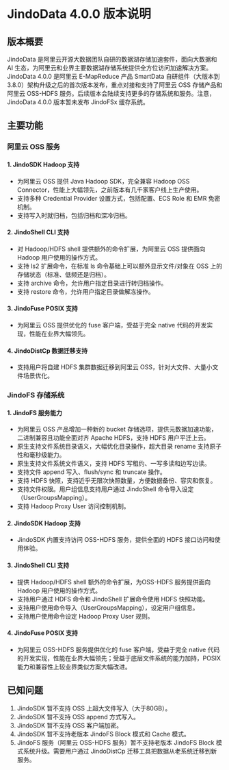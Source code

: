 # JindoData 4.0.0 版本说明

## 版本概要
JindoData 是阿里云开源大数据团队自研的数据湖存储加速套件，面向大数据和 AI 生态，为阿里云和业界主要数据湖存储系统提供全方位访问加速解决方案。
JindoData 4.0.0 是阿里云 E-MapReduce 产品 SmartData 自研组件（大版本到 3.8.0）架构升级之后的首次版本发布，重点对接和支持了阿里云 OSS 存储产品和阿里云 OSS-HDFS 服务。后续版本会陆续支持更多的存储系统和服务。注意，JindoData 4.0.0 版本暂未发布 JindoFSx 缓存系统。

## 主要功能

### 阿里云 OSS 服务
#### 1. JindoSDK Hadoop 支持
- 为阿里云 OSS 提供 Java Hadoop SDK，完全兼容 Hadoop OSS Connector，性能上大幅领先，之前版本有几千家客户线上生产使用。
- 支持多种 Credential Provider 设置方式，包括配置、ECS Role 和 EMR 免密机制。
- 支持写入时就归档，包括归档和深冷归档。

#### 2. JindoShell CLI 支持
- 对 Hadoop/HDFS shell 提供额外的命令扩展，为阿里云 OSS 提供面向 Hadoop 用户使用的操作方式。
- 支持 ls2 扩展命令，在标准 ls 命令基础上可以额外显示文件/对象在 OSS 上的存储状态（标准、低频还是归档）。
- 支持 archive 命令，允许用户指定目录进行转归档操作。
- 支持 restore 命令，允许用户指定目录做解冻操作。

#### 3. JindoFuse POSIX 支持
- 为阿里云 OSS 提供优化的 fuse 客户端，受益于完全 native 代码的开发实现，性能在业界大幅领先。

#### 4. JindoDistCp 数据迁移支持
- 支持用户将自建 HDFS 集群数据迁移到阿里云 OSS，针对大文件、大量小文件场景优化。

### JindoFS 存储系统
#### 1. JindoFS 服务能力
- 为阿里云 OSS 产品增加一种新的 bucket 存储选项，提供元数据加速功能，二进制兼容且功能全面对齐 Apache HDFS，支持 HDFS 用户平迁上云。
- 原生支持文件系统目录语义，大幅优化目录操作，超大目录 rename 支持原子性和毫秒级能力。
- 原生支持文件系统文件语义，支持 HDFS 写租约、一写多读和边写边读。
- 支持文件 append 写入、flush/sync 和 truncate 操作。
- 支持 HDFS 快照，支持近乎无限次快照数量，方便数据备份、容灾和恢复。
- 支持文件权限。用户组信息支持用户通过 JindoShell 命令导入设定（UserGroupsMapping）。
- 支持 Hadoop Proxy User 访问控制机制。

#### 2. JindoSDK Hadoop 支持
- JindoSDK 内置支持访问 OSS-HDFS 服务，提供全面的 HDFS 接口访问和使用体验。

#### 3. JindoShell CLI 支持
- 提供 Hadoop/HDFS shell 额外的命令扩展，为OSS-HDFS 服务提供面向 Hadoop 用户使用的操作方式。
- 支持用户通过 HDFS 命令和 JindoShell 扩展命令使用 HDFS 快照功能。
- 支持用户使用命令导入（UserGroupsMapping），设定用户组信息。
- 支持用户使用命令设定 Hadoop Proxy User 规则。

#### 4. JindoFuse POSIX 支持
- 为阿里云 OSS-HDFS 服务提供优化的 fuse 客户端，受益于完全 native 代码的开发实现，性能在业界大幅领先；受益于底层文件系统的能力加持，POSIX 能力和兼容性上较业界类似方案大幅改进。


## 已知问题
1. JindoSDK 暂不支持 OSS 上超大文件写入（大于80GB）。
2. JindoSDK 暂不支持 OSS append 方式写入。
3. JindoSDK 暂不支持 OSS 客户端加密。
4. JindoSDK 暂不支持老版本 JindoFS Block 模式和 Cache 模式。
5. JindoFS 服务（阿里云 OSS-HDFS 服务）暂不支持老版本 JindoFS Block 模式系统升级。需要用户通过 JindoDistCp 迁移工具把数据从老系统迁移到新服务。